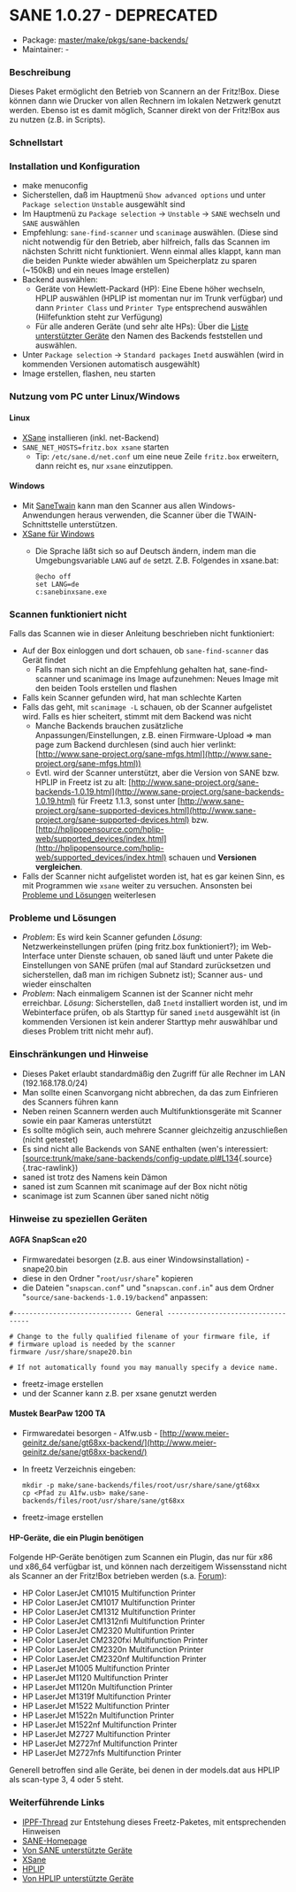 # SANE 1.0.27 - DEPRECATED
 - Package: [master/make/pkgs/sane-backends/](https://github.com/Freetz-NG/freetz-ng/tree/master/make/pkgs/sane-backends/)
 - Maintainer: -

### Beschreibung

Dieses Paket ermöglicht den Betrieb von Scannern an der Fritz!Box. Diese
können dann wie Drucker von allen Rechnern im lokalen Netzwerk genutzt
werden. Ebenso ist es damit möglich, Scanner direkt von der Fritz!Box
aus zu nutzen (z.B. in Scripts).

### Schnellstart

### Installation und Konfiguration

-   make menuconfig
-   Sicherstellen, daß im Hauptmenü `Show advanced options` und unter
    `Package selection` `Unstable` ausgewählt sind
-   Im Hauptmenü zu `Package selection` → `Unstable` → `SANE` wechseln
    und `SANE` auswählen
-   Empfehlung: `sane-find-scanner` und `scanimage` auswählen. (Diese
    sind nicht notwendig für den Betrieb, aber hilfreich, falls das
    Scannen im nächsten Schritt nicht funktioniert. Wenn einmal alles
    klappt, kann man die beiden Punkte wieder abwählen um Speicherplatz
    zu sparen (~150kB) und ein neues Image erstellen)
-   Backend auswählen:
    -   Geräte von Hewlett-Packard (HP): Eine Ebene höher wechseln,
        HPLIP auswählen (HPLIP ist momentan nur im Trunk verfügbar) und
        dann `Printer Class` und `Printer Type` entsprechend auswählen
        (Hilfefunktion steht zur Verfügung)
    -   Für alle anderen Geräte (und sehr alte HPs): Über die
        [Liste unterstützter
        Geräte](http://www.sane-project.org/sane-mfgs.html)
        den Namen des Backends feststellen und auswählen.
-   Unter `Package selection` → `Standard packages` `Inetd` auswählen
    (wird in kommenden Versionen automatisch ausgewählt)
-   Image erstellen, flashen, neu starten

### Nutzung vom PC unter Linux/Windows

#### Linux

-   [XSane](http://www.xsane.org/) installieren
    (inkl. net-Backend)
-   `SANE_NET_HOSTS=fritz.box xsane` starten
    -   Tip: `/etc/sane.d/net.conf` um eine neue Zeile `fritz.box`
        erweitern, dann reicht es, nur `xsane` einzutippen.

#### Windows

-   Mit [SaneTwain](http://sanetwain.ozuzo.net/)
    kann man den Scanner aus allen Windows-Anwendungen heraus verwenden,
    die Scanner über die TWAIN-Schnittstelle unterstützen.
-   [XSane für
    Windows](http://www.xsane.org/xsane-win32.html)
    -   Die Sprache läßt sich so auf Deutsch ändern, indem man die
        Umgebungsvariable `LANG` auf `de` setzt. Z.B. Folgendes in
        xsane.bat:

        ``` 
        @echo off
        set LANG=de
        c:sanebinxsane.exe
        ```

### Scannen funktioniert nicht

Falls das Scannen wie in dieser Anleitung beschrieben nicht
funktioniert:

-   Auf der Box einloggen und dort schauen, ob `sane-find-scanner` das
    Gerät findet
    -   Falls man sich nicht an die Empfehlung gehalten hat,
        sane-find-scanner und scanimage ins Image aufzunehmen: Neues
        Image mit den beiden Tools erstellen und flashen
-   Falls kein Scanner gefunden wird, hat man schlechte Karten
-   Falls das geht, mit `scanimage -L` schauen, ob der Scanner
    aufgelistet wird. Falls es hier scheitert, stimmt mit dem Backend
    was nicht
    -   Manche Backends brauchen zusätzliche Anpassungen/Einstellungen,
        z.B. einen Firmware-Upload ⇒ man page zum Backend durchlesen
        (sind auch hier verlinkt:
        [http://www.sane-project.org/sane-mfgs.html](http://www.sane-project.org/sane-mfgs.html))
    -   Evtl. wird der Scanner unterstützt, aber die Version von SANE
        bzw. HPLIP in Freetz ist zu alt:
        [http://www.sane-project.org/sane-backends-1.0.19.html](http://www.sane-project.org/sane-backends-1.0.19.html)
        für Freetz 1.1.3, sonst unter
        [http://www.sane-project.org/sane-supported-devices.html](http://www.sane-project.org/sane-supported-devices.html)
        bzw.
        [http://hplipopensource.com/hplip-web/supported_devices/index.html](http://hplipopensource.com/hplip-web/supported_devices/index.html)
        schauen und **Versionen vergleichen**.
-   Falls der Scanner nicht aufgelistet worden ist, hat es gar keinen
    Sinn, es mit Programmen wie `xsane` weiter zu versuchen. Ansonsten
    bei [Probleme und
    Lösungen](sane-backends.html#ProblemeundLösungen) weiterlesen

### Probleme und Lösungen

-   *Problem*: Es wird kein Scanner gefunden
    *Lösung*: Netzwerkeinstellungen prüfen (ping fritz.box
    funktioniert?); im Web-Interface unter Dienste schauen, ob saned
    läuft und unter Pakete die Einstellungen von SANE prüfen (mal auf
    Standard zurücksetzen und sicherstellen, daß man im richigen Subnetz
    ist); Scanner aus- und wieder einschalten
-   *Problem*: Nach einmaligem Scannen ist der Scanner nicht mehr
    erreichbar.
    *Lösung*: Sicherstellen, daß `Inetd` installiert worden ist, und im
    Webinterface prüfen, ob als Starttyp für saned `inetd` ausgewählt
    ist (in kommenden Versionen ist kein anderer Starttyp mehr
    auswählbar und dieses Problem tritt nicht mehr auf).

### Einschränkungen und Hinweise

-   Dieses Paket erlaubt standardmäßig den Zugriff für alle Rechner im
    LAN (192.168.178.0/24)
-   Man sollte einen Scanvorgang nicht abbrechen, da das zum Einfrieren
    des Scanners führen kann
-   Neben reinen Scannern werden auch Multifunktionsgeräte mit Scanner
    sowie ein paar Kameras unterstützt
-   Es sollte möglich sein, auch mehrere Scanner gleichzeitig
    anzuschließen (nicht getestet)
-   Es sind nicht alle Backends von SANE enthalten (wen's interessiert:
    [[source:trunk/make/sane-backends/config-update.pl#L134](/browser/trunk/make/sane-backends/config-update.pl#L134){.source}[​](/export/HEAD/trunk/make/sane-backends/config-update.pl#L134 "Download"){.trac-rawlink})
-   saned ist trotz des Namens kein Dämon
-   saned ist zum Scannen mit scanimage auf der Box nicht nötig
-   scanimage ist zum Scannen über saned nicht nötig

### Hinweise zu speziellen Geräten

#### AGFA SnapScan e20

-   Firmwaredatei besorgen (z.B. aus einer Windowsinstallation) -
    snape20.bin
-   diese in den Ordner "`root/usr/share`" kopieren
-   die Dateien "`snapscan.conf`" und "`snapscan.conf.in`" aus dem
    Ordner "`source/sane-backends-1.0.19/backend`" anpassen:

```
#------------------------------ General -----------------------------------

# Change to the fully qualified filename of your firmware file, if
# firmware upload is needed by the scanner
firmware /usr/share/snape20.bin

# If not automatically found you may manually specify a device name.
```

-   freetz-image erstellen
-   und der Scanner kann z.B. per xsane genutzt werden

#### Mustek BearPaw 1200 TA

-   Firmwaredatei besorgen - A1fw.usb -
    [http://www.meier-geinitz.de/sane/gt68xx-backend/](http://www.meier-geinitz.de/sane/gt68xx-backend/)
-   In freetz Verzeichnis eingeben:

    ``` 
    mkdir -p make/sane-backends/files/root/usr/share/sane/gt68xx
    cp <Pfad zu A1fw.usb> make/sane-backends/files/root/usr/share/sane/gt68xx
    ```

-   freetz-image erstellen

#### HP-Geräte, die ein Plugin benötigen

Folgende HP-Geräte benötigen zum Scannen ein Plugin, das nur für x86 und
x86_64 verfügbar ist, und können nach derzeitigem Wissensstand nicht
als Scanner an der Fritz!Box betrieben werden (s.a.
[Forum](http://www.ip-phone-forum.de/showthread.php?t=108479&page=19#379)):

-   HP Color LaserJet CM1015 Multifunction Printer
-   HP Color LaserJet CM1017 Multifunction Printer
-   HP Color LaserJet CM1312 Multifunction Printer
-   HP Color LaserJet CM1312nfi Multifunction Printer
-   HP Color LaserJet CM2320 Multifuntion Printer
-   HP Color LaserJet CM2320fxi Multifunction Printer
-   HP Color LaserJet CM2320n Multifunction Printer
-   HP Color LaserJet CM2320nf Multifunction Printer
-   HP LaserJet M1005 Multifunction Printer
-   HP LaserJet M1120 Multifunction Printer
-   HP LaserJet M1120n Multifunction Printer
-   HP LaserJet M1319f Multifunction Printer
-   HP LaserJet M1522 Multifunction Printer
-   HP LaserJet M1522n Multifunction Printer
-   HP LaserJet M1522nf Multifunction Printer
-   HP LaserJet M2727 Multifunction Printer
-   HP LaserJet M2727nf Multifunction Printer
-   HP LaserJet M2727nfs Multifunction Printer

Generell betroffen sind alle Geräte, bei denen in der models.dat aus
HPLIP als scan-type 3, 4 oder 5 steht.

### Weiterführende Links

-   [IPPF-Thread](http://www.ip-phone-forum.de/showthread.php?t=108479)
    zur Entstehung dieses Freetz-Paketes, mit entsprechenden Hinweisen
-   [SANE-Homepage](http://www.sane-project.org/)
-   [Von SANE unterstützte
    Geräte](http://www.sane-project.org/sane-mfgs.html)
-   [XSane](http://www.xsane.org/)
-   [HPLIP](http://hplipopensource.com/)
-   [Von HPLIP unterstützte
    Geräte](http://hplipopensource.com/hplip-web/supported_devices/index.html)

